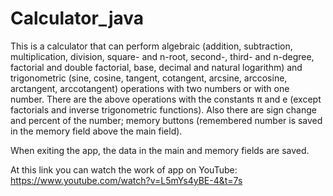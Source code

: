 # Calculator_java
This is a calculator that can perform algebraic (addition, subtraction, multiplication, division, square- and n-root, second-, third- and n-degree, factorial and double factorial, base, decimal and natural logarithm)
and trigonometric (sine, cosine, tangent, cotangent, arcsine, arccosine, arctangent, arccotangent) operations with two numbers or with one number. 
There are the above operations with the constants π and e (except factorials and inverse trigonometric functions).
Also there are sign change and percent of the number; memory buttons (remembered number is saved in the memory field above the main field).

When exiting the app, the data in the main and memory fields are saved.

At this link you can watch the work of app on YouTube: https://www.youtube.com/watch?v=L5mYs4yBE-4&t=7s
